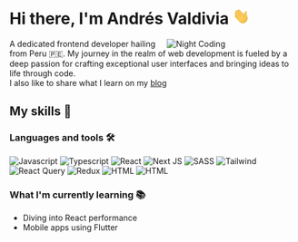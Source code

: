# Hi there, I'm Andrés Valdivia  <img src="https://raw.githubusercontent.com/ABSphreak/ABSphreak/master/gifs/Hi.gif" width="30px">

<img alt="Night Coding" src="https://github.com/pandresvaldivia/pandresvaldivia/assets/47400743/1b6d8d6b-bdf4-460e-8732-40efeb50bb38" align="right" width="45%"/>

A dedicated frontend developer hailing from Peru 🇵🇪. My journey in the realm of web development is fueled by a deep passion for crafting exceptional user interfaces and bringing ideas to life through code.
<br />
I also like to share what I learn on my [blog](https://dev.to/pandresdev)


## My skills 📜
### Languages and tools 🛠️
<img alt="Javascript" src="https://github.com/pandresvaldivia/pandresvaldivia/assets/47400743/de366ed8-1819-4353-9f94-868b542c8a4b" height="40" width="40"/>
<img alt="Typescript" src="https://github.com/pandresvaldivia/pandresvaldivia/assets/47400743/c7ef0247-3a80-4df7-8523-47576a99ff37" height="40" width="40"/>
<img alt="React" src="https://github.com/pandresvaldivia/pandresvaldivia/assets/47400743/40377f23-897f-43a4-903e-ff669a326e0a" height="40" width="40"/>
<img alt="Next JS" src="https://github.com/pandresvaldivia/pandresvaldivia/assets/47400743/dd44f432-d21b-4a26-a8a0-f035fb464a68" height="40" width="40"/>
<img alt="SASS" src="https://github.com/pandresvaldivia/pandresvaldivia/assets/47400743/4266b832-b713-451d-8375-b3b6dce0f56e" height="40" width="40"/>
<img alt="Tailwind" src="https://github.com/pandresvaldivia/pandresvaldivia/assets/47400743/077ba6b1-e15f-4d35-9061-dcdddd3f1ca4" height="40" width="40"/>
<img alt="React Query" src="https://github.com/pandresvaldivia/pandresvaldivia/assets/47400743/16e768d1-b3b3-4f2c-b5de-57aa781f791b" height="40" width="40"/>
<img alt="Redux" src="https://github.com/pandresvaldivia/pandresvaldivia/assets/47400743/b5c37e4f-8c60-4e81-bdaf-6a9dade6e890" height="40" width="40"/>
<img alt="HTML" src="https://github.com/pandresvaldivia/pandresvaldivia/assets/47400743/07f65ffd-ea40-4a49-ad1d-00f22d446840" height="40" width="40"/>
<img alt="HTML" src="https://github.com/pandresvaldivia/pandresvaldivia/assets/47400743/9ff4f0fc-7c60-478c-9d0d-5665a46398a8" height="40" width="40"/>

### What I'm currently learning 📚
* Diving into React performance
* Mobile apps using Flutter

<!-- ### How to reach me 📫
[<img align="left" alt="Gmail" height="25" src="https://github.com/pandresvaldivia/pandresvaldivia/assets/47400743/d6f97603-6440-4d3e-88d6-749237d42ab3" />](mailto:pandresdev@gmail.com)
[<img align="left" alt="LinkedIn" height="25" src="https://github.com/pandresvaldivia/pandresvaldivia/assets/47400743/fe739fc5-f7c5-491e-ab17-854ff18940da"/>](https://www.linkedin.com/in/pandresvaldivia/)
[<img align="left" alt="Twitter" height="25" src="https://github.com/pandresvaldivia/pandresvaldivia/assets/47400743/0b30fd63-d17a-4f51-8f04-ea2df0283434" />](https://twitter.com/PandresDev) -->
